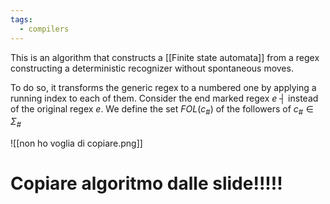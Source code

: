 ```yaml
---
tags:
  - compilers
---
```

This is an algorithm that constructs a [[Finite state automata]] from a regex constructing a deterministic recognizer without spontaneous moves.

To do so, it transforms the generic regex to a numbered one by applying a running index to each of them. Consider the end marked regex $e$  $┤$ instead of the original regex $e$. We define the set $FOL(c_{\#})$ of the followers of $c_{\#} \in \Sigma_{\#}$

![[non ho voglia di copiare.png]]

Copiare algoritmo dalle slide!!!!!
===



